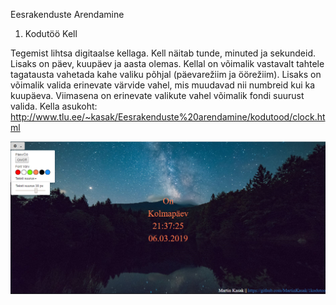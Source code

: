 Eesrakenduste Arendamine

1. Kodutöö Kell

Tegemist lihtsa digitaalse kellaga. Kell näitab tunde, minuted ja sekundeid. Lisaks on päev, kuupäev ja aasta olemas. Kellal on võimalik vastavalt tahtele tagatausta vahetada kahe valiku põhjal (päevarežiim ja öörežiim). Lisaks on võimalik valida erinevate värvide vahel, mis muudavad nii numbreid kui ka kuupäeva. Viimasena on erinevate valikute vahel võimalik fondi suurust valida.
Kella asukoht: http://www.tlu.ee/~kasak/Eesrakenduste%20arendamine/kodutood/clock.html

![Screenshot](KellOo.png)
